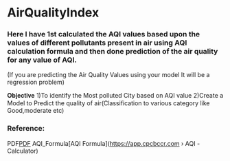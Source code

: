 # AirQualityIndex

### Here I have 1st calculated the AQI values based upon the values of different pollutants present in air using AQI calculation formula and then done prediction of the air quality for any value of AQI.

(If you are predicting the Air Quality Values using your model It will be a regression problem)

𝐎𝐛𝐣𝐞𝐜𝐭𝐢𝐯𝐞
1)To identify the Most polluted City based on AQI value
2)Create a Model to Predict the quality of air(Classification to various category like Good,moderate etc)

### Reference:
PDF[PDF](https://app.cpcbccr.com/ccr_docs/How_AQI_Calculated.pdf)
AQI_Formula[AQI Formula](https://app.cpcbccr.com › AQI -Calculator)
